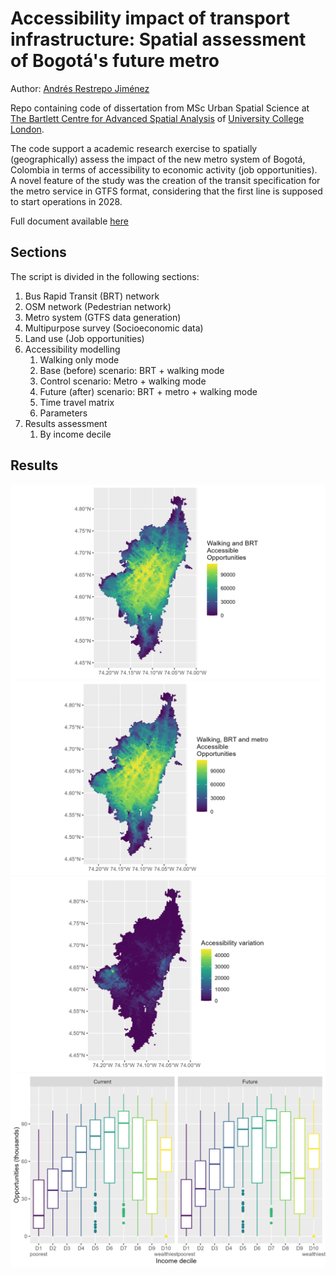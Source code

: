 # Accessibility impact of transport infrastructure: Spatial assessment of Bogotá's future metro

Author: [Andrés Restrepo Jiménez](https://www.linkedin.com/in/andres-restrepo-jimenez/)

Repo containing code of dissertation from MSc Urban Spatial Science at [The Bartlett Centre for Advanced Spatial Analysis](https://www.ucl.ac.uk/bartlett/casa/) of [University College London](https://www.ucl.ac.uk/).

The code support a academic research exercise to spatially (geographically) assess the impact of the new metro system of Bogotá, Colombia in terms of accessibility to economic activity (job opportunities). A novel feature of the study was the creation of the transit specification for the metro service in GTFS format, considering that the first line is supposed to start operations in 2028.

Full document available [here](https://www.researchgate.net/publication/377531023_Accessibility_impact_of_transport_infrastructure_Spatial_assessment_of_Bogota's_future_metro_system)

## Sections
The script is divided in the following sections:

1. Bus Rapid Transit (BRT) network
1. OSM network (Pedestrian network)
1. Metro system (GTFS data generation)
1. Multipurpose survey (Socioeconomic data)
1. Land use (Job opportunities)
1. Accessibility modelling
    1. Walking only mode
    1. Base (before) scenario: BRT + walking mode
    1. Control scenario: Metro + walking mode
    1. Future (after) scenario: BRT + metro + walking mode
    1. Time travel matrix
    1. Parameters
1. Results assessment
    1. By income decile

## Results

![Curent (before) scenario](Data/Results/Images/Access_BRT_base.png "Curent (before) scenario")
![Future (after) scenario](Data/Results/Images/Access_BRT_Metro_base.png)
![Accessibility impact](Data/Results/Images/Access_diff_BRT_Metro_base.png)
![Accessibility results by income decile](Data/Results/Images/Boxplot_Access_All_by_income_decile.png)



